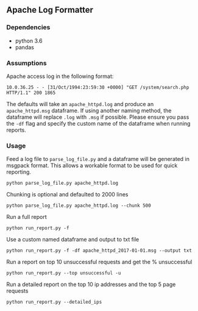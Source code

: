 ## Apache Log Formatter

### Dependencies
- python 3.6
- pandas

### Assumptions

Apache access log in the following format:
```
10.0.36.25 - - [31/Oct/1994:23:59:30 +0000] "GET /system/search.php HTTP/1.1" 200 1865
```
The defaults will take an `apache_httpd.log` and produce an `apache_httpd.msg` dataframe. If using another naming method, the dataframe will replace `.log` with `.msg` if possible. Please ensure you pass the `-df` flag and specify the custom name of the dataframe when running reports.

### Usage

Feed a log file to `parse_log_file.py` and a dataframe will be generated in msgpack format. This allows a workable format to be used for quick reporting.

```
python parse_log_file.py apache_httpd.log
```

Chunking is optional and defaulted to 2000 lines

```
python parse_log_file.py apache_httpd.log --chunk 500
```

Run a full report

```
python run_report.py -f
```

Use a custom named dataframe and output to txt file
```
python run_report.py -f -df apache_httpd_2017-01-01.msg --output txt
```

Run a report on top 10 unsuccessful requests and get the % unsuccessful
```
python run_report.py --top unsuccessful -u
```

Run a detailed report on the top 10 ip addresses and the top 5 page requests
```
python run_report.py --detailed_ips
```
